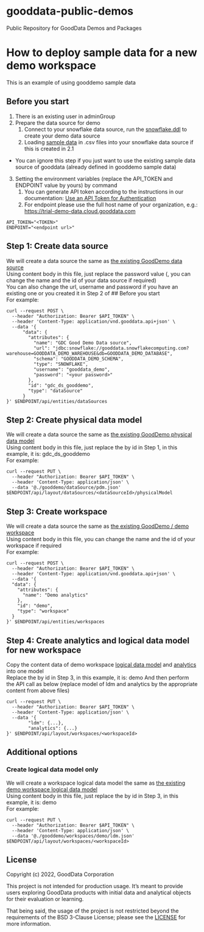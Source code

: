# gooddata-public-demos
Public Repository for GoodData Demos and Packages

# How to deploy sample data for a new demo workspace
This is an example of using gooddemo sample data
## Before you start
1. There is an existing user in adminGroup
2. Prepare the data source for demo
   1. Connect to your snowflake data source, run the [snowflake.ddl](gooddemo/databases/ddl/snowflake.ddl) to create your demo data source
   2. Loading [sample data](gooddemo/databases/data) in .csv files into your snowflake data source if this is created in 2.1
* You can ignore this step if you just want to use the existing sample data source of gooddata (already defined in gooddemo sample data)
3. Setting the environment variables (replace the API_TOKEN and ENDPOINT value by yours) by command 
   1. You can generate API token according to the instructions in our documentation: [Use an API Token for Authentication](https://www.gooddata.com/developers/cloud-native/doc/hosted/manage-deployment/set-up-authentication/user-token/)
   2. For endpoint please use the full host name of your organization, e.g.: https://trial-demo-data.cloud.gooddata.com
```
API_TOKEN="<TOKEN>"
ENDPOINT="<endpoint url>"
```

## Step 1: Create data source
We will create a data source the same as [the existing GoodDemo data source](gooddemo/dataSource/dataSource.json)\
Using content body in this file, just replace the password value (, you can change the name and the id of your data source if required)\
You can also change the url, username and password if you have an existing one or you created it in Step 2 of ## Before you start\
For example:
```
curl --request POST \
  --header "Authorization: Bearer $API_TOKEN" \
  --header 'Content-Type: application/vnd.gooddata.api+json' \
  --data '{
      "data": {
        "attributes": {
          "name": "GDC Good Demo Data source",
          "url": "jdbc:snowflake://gooddata.snowflakecomputing.com?warehouse=GOODDATA_DEMO_WAREHOUSE&db=GOODDATA_DEMO_DATABASE",
          "schema": "GOODDATA_DEMO_SCHEMA",
          "type": "SNOWFLAKE",
          "username": "gooddata_demo",
          "password": "<your password>"
        },
        "id": "gdc_ds_gooddemo",
        "type": "dataSource"
      }
}' $ENDPOINT/api/entities/dataSources
```

## Step 2: Create physical data model
We will create a data source the same as [the existing GoodDemo physical data model](gooddemo/dataSource/pdm.json)\
Using content body in this file, just replace the <dataSourceId> by id in Step 1, in this example, it is: gdc_ds_gooddemo\
For example:
```
curl --request PUT \
  --header "Authorization: Bearer $API_TOKEN" \
  --header 'Content-Type: application/json' \
  --data '@./gooddemo/dataSource/pdm.json' $ENDPOINT/api/layout/dataSources/<dataSourceId>/physicalModel
```

## Step 3: Create workspace
We will create a data source the same as [the existing GoodDemo / demo workspace](gooddemo/workspaces/demo/workspace.json)\
Using content body in this file, you can change the name and the id of your workspace if required\
For example:
```
curl --request POST \
  --header "Authorization: Bearer $API_TOKEN" \
  --header 'Content-Type: application/vnd.gooddata.api+json' \
  --data '{
  "data": {
    "attributes": {
      "name": "Demo analytics"
    },
    "id": "demo",
    "type": "workspace"
  }
}' $ENDPOINT/api/entities/workspaces
```

## Step 4: Create analytics and logical data model for new workspace
Copy the content data of demo workspace [logical data model](gooddemo/workspaces/demo/ldm.json) and [analytics](gooddemo/workspaces/demo/analytics.json) into one model\
Replace the <workspaceId> by id in Step 3, in this example, it is: demo
And then perform the API call as below (replace model of ldm and analytics by the appropriate content from above files)
```
curl --request PUT \
  --header "Authorization: Bearer $API_TOKEN" \
  --header 'Content-Type: application/json' \
  --data '{
        "ldm": {...},
        "analytics": {...}
}' $ENDPOINT/api/layout/workspaces/<workspaceId>
```

## Additional options
### Create logical data model only
We will create a workspace logical data model the same as [the existing demo workspace logical data model](gooddemo/workspaces/demo/ldm.json)\
Using content body in this file, just replace the <workspaceId> by id in Step 3, in this example, it is: demo\
For example:
```
curl --request PUT \
  --header "Authorization: Bearer $API_TOKEN" \
  --header 'Content-Type: application/json' \
  --data '@./gooddemo/workspaces/demo/ldm.json' $ENDPOINT/api/layout/workspaces/<workspaceId>
```

## License

Copyright (c) 2022, GoodData Corporation

This project is not intended for production usage. It’s meant to provide users exploring GoodData products with initial data and analytical objects for their evaluation or learning.

That being said, the usage of the project is not restricted beyond the requirements of the BSD 3-Clause License; please see the [LICENSE](LICENSE) for more information.
